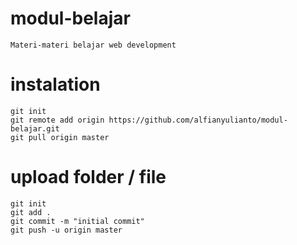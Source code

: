 # modul-belajar
	Materi-materi belajar web development
# instalation
	git init
	git remote add origin https://github.com/alfianyulianto/modul-belajar.git
	git pull origin master
# upload folder / file
	git init 
	git add .
	git commit -m "initial commit"
	git push -u origin master
